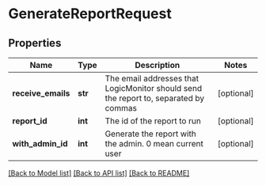 # GenerateReportRequest

## Properties
Name | Type | Description | Notes
------------ | ------------- | ------------- | -------------
**receive_emails** | **str** | The email addresses that LogicMonitor should send the report to, separated by commas | [optional] 
**report_id** | **int** | The id of the report to run | [optional] 
**with_admin_id** | **int** | Generate the report with the admin. 0 mean current user | [optional] 

[[Back to Model list]](../README.md#documentation-for-models) [[Back to API list]](../README.md#documentation-for-api-endpoints) [[Back to README]](../README.md)


